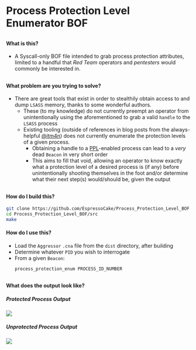 # Process Protection Level Enumerator BOF
##
#### What is this?
- A Syscall-only BOF file intended to grab process protection attributes, limited to a handful that _Red Team_ operators and _pentesters_ would commonly be interested in.
##
#### What problem are you trying to solve?
- There are great tools that exist in order to stealthily obtain access to and dump `LSASS` memory, thanks to some wonderful authors.
    - These (to my knowledge) do not currently preempt an operator from unintentionally using the aforementioned to grab a valid `handle` to the `LSASS` process
    - Existing tooling (outside of references in blog posts from the always-helpful [@itm4n](https://twitter.com/itm4n)) does not currently enumerate the protection levels of a given process.  
        - Obtaining a handle to a [PPL](https://docs.microsoft.com/en-us/windows/win32/services/protecting-anti-malware-services-)-enabled process can lead to a _very_ dead `Beacon` in very short order
        - This aims to fill that void, allowing an operator to know exactly what a protection level of a desired process is (if any) before unintentionally shooting themselves in the foot and/or determine what their next step(s) would/should be, given the output
##
#### How do I build this?
```sh
git clone https://github.com/EspressoCake/Process_Protection_Level_BOF
cd Process_Protection_Level_BOF/src
make
```

#### How do I use this?
- Load the `Aggressor` `.cna` file from the `dist` directory, after building
- Determine whatever `PID` you wish to interrogate
- From a given `Beacon`:
    ```sh
    process_protection_enum PROCESS_ID_NUMBER
    ```
##
#### What does the output look like?
##### Protected Process Output
![](https://i.ibb.co/7nF0G7v/image.png)
##### Unprotected Process Output
![](https://i.ibb.co/SRLVtMn/image.png)

